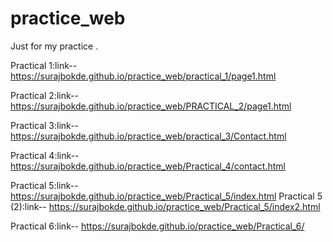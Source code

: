 # practice_web
Just for my practice .

Practical 1:link-- https://surajbokde.github.io/practice_web/practical_1/page1.html

Practical 2:link-- https://surajbokde.github.io/practice_web/PRACTICAL_2/page1.html

Practical 3:link-- https://surajbokde.github.io/practice_web/practical_3/Contact.html

Practical 4:link-- https://surajbokde.github.io/practice_web/Practical_4/contact.html

Practical 5:link-- https://surajbokde.github.io/practice_web/Practical_5/index.html
Practical 5 (2):link-- https://surajbokde.github.io/practice_web/Practical_5/index2.html

Practical 6:link-- https://surajbokde.github.io/practice_web/Practical_6/
